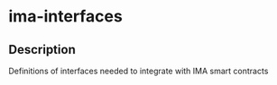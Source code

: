 # ima-interfaces

## Description

Definitions of interfaces needed to integrate with IMA smart contracts
